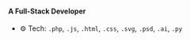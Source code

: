 #### A Full-Stack Developer            
- ⚙️ Tech: `.php`, `.js`, `.html`, `.css`, `.svg`, `.psd`, `.ai`, `.py` 
